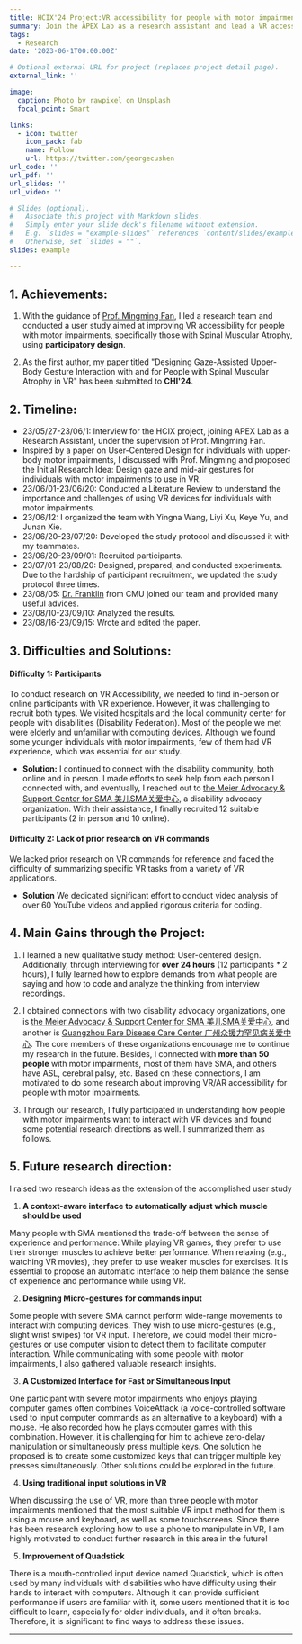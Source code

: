```yaml
---
title: HCIX'24 Project:VR accessibility for people with motor impairments
summary: Join the APEX Lab as a research assistant and lead a VR accessibility project. The paper has been submitted to CHI'24, and I have generated five other research ideas about accessibility.
tags:
  - Research
date: '2023-06-1T00:00:00Z'

# Optional external URL for project (replaces project detail page).
external_link: ''

image:
  caption: Photo by rawpixel on Unsplash
  focal_point: Smart

links:
  - icon: twitter
    icon_pack: fab
    name: Follow
    url: https://twitter.com/georgecushen
url_code: ''
url_pdf: ''
url_slides: ''
url_video: ''

# Slides (optional).
#   Associate this project with Markdown slides.
#   Simply enter your slide deck's filename without extension.
#   E.g. `slides = "example-slides"` references `content/slides/example-slides.md`.
#   Otherwise, set `slides = ""`.
slides: example

---
```


## 1. Achievements:

1. With the guidance of [Prof. Mingming Fan](https://www.mingmingfan.com/), I led a research team and conducted a user study aimed at improving VR accessibility for people with motor impairments, specifically those with Spinal Muscular Atrophy, using **participatory design**.

2. As the first author, my paper titled "Designing Gaze-Assisted Upper-Body Gesture Interaction with and for People with Spinal Muscular Atrophy in VR" has been submitted to **CHI'24**.


## 2. Timeline:

- 23/05/27-23/06/1: Interview for the HCIX project, joining APEX Lab as a Research Assistant, under the supervision of Prof. Mingming Fan.
- Inspired by a paper on User-Centered Design for individuals with upper-body motor impairments, I discussed with Prof. Mingming and proposed the Initial Research Idea: Design gaze and mid-air gestures for individuals with motor impairments to use in VR.
- 23/06/01-23/06/20: Conducted a Literature Review to understand the importance and challenges of using VR devices for individuals with motor impairments.
- 23/06/12: I organized the team with Yingna Wang, Liyi Xu, Keye Yu, and Junan Xie.
- 23/06/20-23/07/20: Developed the study protocol and discussed it with my teammates.
- 23/06/20-23/09/01: Recruited participants.
- 23/07/01-23/08/20: Designed, prepared, and conducted experiments. Due to the hardship of participant recruitment, we updated the study protocol three times.
- 23/08/05: [Dr. Franklin](https://franklin-li.com/) from CMU joined our team and provided many useful advices.
- 23/08/10-23/09/10: Analyzed the results.
- 23/08/16-23/09/15: Wrote and edited the paper.


## 3. Difficulties and Solutions:

#### Difficulty 1: Participants
To conduct research on VR Accessibility, we needed to find in-person or online participants with VR experience. However, it was challenging to recruit both types. We visited hospitals and the local community center for people with disabilities (Disability Federation). Most of the people we met were elderly and unfamiliar with computing devices. Although we found some younger individuals with motor impairments, few of them had VR experience, which was essential for our study.
  - **Solution:**
  I continued to connect with the disability community, both online and in person. I made efforts to seek help from each person I connected with, and eventually, I reached out to [the Meier Advocacy & Support Center for SMA 美儿SMA关爱中心](http://www.meier.org.cn/), a disability advocacy organization. With their assistance, I finally recruited 12 suitable participants (2 in person and 10 online).


#### Difficulty 2: Lack of prior research on VR commands
We lacked prior research on VR commands for reference and faced the difficulty of summarizing specific VR tasks from a variety of VR applications.
  - **Solution**
  We dedicated significant effort to conduct video analysis of over 60 YouTube videos and applied rigorous criteria for coding.


## 4. Main Gains through the Project:

1. I learned a new qualitative study method: User-centered design. Additionally, through interviewing for **over 24 hours** (12 participants * 2 hours), I fully learned how to explore demands from what people are saying and how to code and analyze the thinking from interview recordings.

2. I obtained connections with two disability advocacy organizations, one is [the Meier Advocacy & Support Center for SMA 美儿SMA关爱中心](http://www.meier.org.cn/), and another is [Guangzhou Rare Disease Care Center 广州众援力罕见病关爱中心](https://weibo.com/748287897). The core members of these organizations encourage me to continue my research in the future. Besides, I connected with **more than 50 people** with motor impairments, most of them have SMA, and others have ASL, cerebral palsy, etc. Based on these connections, I am motivated to do some research about improving VR/AR accessibility for people with motor impairments.

3. Through our research, I fully participated in understanding how people with motor impairments want to interact with VR devices and found some potential research directions as well. I summarized them as follows.


## 5. Future research direction:

I raised two research ideas as the extension of the accomplished user study

1. **A context-aware interface to automatically adjust which muscle should be used**

Many people with SMA mentioned the trade-off between the sense of experience and performance:
While playing VR games, they prefer to use their stronger muscles to achieve better performance.
When relaxing (e.g., watching VR movies), they prefer to use weaker muscles for exercises.
It is essential to propose an automatic interface to help them balance the sense of experience and performance while using VR.

2. **Designing Micro-gestures for commands input**

Some people with severe SMA cannot perform wide-range movements to interact with computing devices. They wish to use micro-gestures (e.g., slight wrist swipes) for VR input. Therefore, we could model their micro-gestures or use computer vision to detect them to facilitate computer interaction.
While communicating with some people with motor impairments, I also gathered valuable research insights.

3. **A Customized Interface for Fast or Simultaneous Input**

One participant with severe motor impairments who enjoys playing computer games often combines VoiceAttack (a voice-controlled software used to input computer commands as an alternative to a keyboard) with a mouse. He also recorded how he plays computer games with this combination. However, it is challenging for him to achieve zero-delay manipulation or simultaneously press multiple keys. One solution he proposed is to create some customized keys that can trigger multiple key presses simultaneously. Other solutions could be explored in the future.

4. **Using traditional input solutions in VR**

When discussing the use of VR, more than three people with motor impairments mentioned that the most suitable VR input method for them is using a mouse and keyboard, as well as some touchscreens. Since there has been research exploring how to use a phone to manipulate in VR, I am highly motivated to conduct further research in this area in the future!

5. **Improvement of Quadstick**

There is a mouth-controlled input device named Quadstick, which is often used by many individuals with disabilities who have difficulty using their hands to interact with computers. Although it can provide sufficient performance if users are familiar with it, some users mentioned that it is too difficult to learn, especially for older individuals, and it often breaks. Therefore, it is significant to find ways to address these issues.


---

